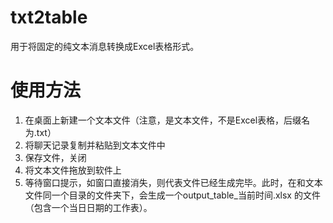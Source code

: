 # txt2table
用于将固定的纯文本消息转换成Excel表格形式。

# 使用方法
1. 在桌面上新建一个文本文件（注意，是文本文件，不是Excel表格，后缀名为.txt）
2. 将聊天记录复制并粘贴到文本文件中
3. 保存文件，关闭
4. 将文本文件拖放到软件上
5. 等待窗口提示，如窗口直接消失，则代表文件已经生成完毕。此时，在和文本文件同一个目录的文件夹下，会生成一个output_table_当前时间.xlsx 的文件（包含一个当日日期的工作表）。
